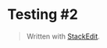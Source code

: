 
# Testing \#2



> Written with [StackEdit](https://stackedit.io/).
<!--stackedit_data:
eyJoaXN0b3J5IjpbLTk5ODkzMzU2NCwyNDAwMjUzMjBdfQ==
-->